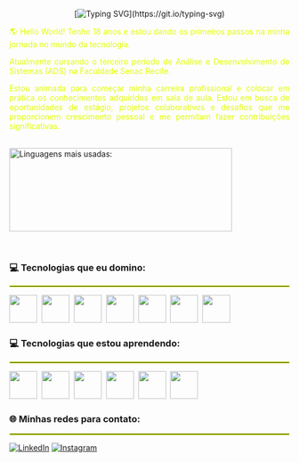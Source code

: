<div align="center">
  
  [![Typing SVG](https://readme-typing-svg.demolab.com?font=Fira+Code&pause=1000&color=DEFF1C&width=700&height=50&lines=Hey%2F+I'm+Gabriela.+I'm+into+computer+stuff.)](https://git.io/typing-svg)
</div>


<p align="justify" style="color:#E1FF00;">🌎 Hello World! Tenho 18 anos e estou dando os primeiros passos na minha jornada no mundo da tecnologia.</p>

<p align="justify" style="color:#E1FF00;">Atualmente cursando o terceiro período de Análise e Desenvolvimento de Sistemas (ADS) na Faculdade Senac Recife.</p>

<p align="justify" style="color:#E1FF00;">Estou animada para começar minha carreira profissional e colocar em prática os conhecimentos adquiridos em sala de aula. Estou em busca de oportunidades de estágio, projetos colaborativos e desafios que me proporcionem crescimento pessoal e me permitam fazer contribuições significativas.</p>

<br>

<img width="400px" height="150em" src="https://github-readme-stats.vercel.app/api/top-langs/?username=Gabipsn11&layout=compact&bg_color=000000&text_color=E1FF00&title_color=E1FF00&border_color=000000" alt="Linguagens mais usadas:"/>
</p>

<br>

### 💻 Tecnologias que eu domino:

<hr style="border:1px solid #E1FF00;"/>

<img src="https://cdn.jsdelivr.net/gh/devicons/devicon/icons/html5/html5-original.svg" width="50px"/>&nbsp;
<img src="https://cdn.jsdelivr.net/gh/devicons/devicon/icons/css3/css3-original.svg" width="50px"/>&nbsp;
<img src="https://cdn.jsdelivr.net/gh/devicons/devicon/icons/javascript/javascript-original.svg" width="50px"/>&nbsp;
<img src="https://cdn.jsdelivr.net/gh/devicons/devicon/icons/bootstrap/bootstrap-original-wordmark.svg" width="50px"/>&nbsp;
<img src="https://cdn.jsdelivr.net/gh/devicons/devicon/icons/git/git-original-wordmark.svg" width="50px"/>&nbsp;
<img src="https://cdn.jsdelivr.net/gh/devicons/devicon/icons/mysql/mysql-original-wordmark.svg" width="50px"/>&nbsp;
<img src="https://cdn.jsdelivr.net/gh/devicons/devicon/icons/figma/figma-original.svg" width="50px"/>&nbsp;
</p>

### 💻 Tecnologias que estou aprendendo:

<hr style="border:1px solid #E1FF00;"/>

<img src="https://cdn.jsdelivr.net/gh/devicons/devicon/icons/react/react-original-wordmark.svg" width="50px"/>&nbsp;
<img src="https://cdn.jsdelivr.net/gh/devicons/devicon/icons/nodejs/nodejs-original.svg" width="50px"/>&nbsp;
<img src="https://cdn.jsdelivr.net/gh/devicons/devicon/icons/python/python-original-wordmark.svg" width="50px"/>&nbsp;
<img src="https://cdn.jsdelivr.net/gh/devicons/devicon/icons/java/java-original-wordmark.svg" width="50px"/>&nbsp;
<img src="https://cdn.jsdelivr.net/gh/devicons/devicon/icons/mongodb/mongodb-original-wordmark.svg" width="50px"/>&nbsp;
<img src="https://cdn.jsdelivr.net/gh/devicons/devicon/icons/pandas/pandas-original-wordmark.svg" width="50px"/>&nbsp;
</p>

### 🌐 Minhas redes para contato:

<hr style="border:1px solid #E1FF00;"/>

[![LinkedIn](https://img.shields.io/badge/LinkedIn-0077B5?style=for-the-badge&logo=linkedin&logoColor=white)](https://www.linkedin.com/in/gabriela-pires-7787b6279/) [![Instagram](https://img.shields.io/badge/Instagram-E4405F?style=for-the-badge&logo=instagram&logoColor=white)](https://www.instagram.com/gabrielap11res/)

<br>
